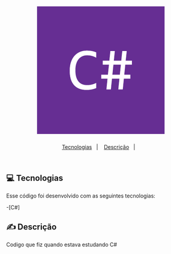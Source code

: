 <h1 align="center">
    <img alt="csharp" title="csharp" src=".github/csharp.png" />
</h1>

<p align="center">
  <a href="#tecnologias">Tecnologias</a>&nbsp;&nbsp;&nbsp;|&nbsp;&nbsp;&nbsp;
   <a href="#descrição">Descrição</a>&nbsp;&nbsp;&nbsp;|&nbsp;&nbsp;&nbsp;
</p> 
<br>

## 💻 Tecnologias

Esse código foi desenvolvido com as seguintes tecnologias:

-[C#] 


## ✍ Descrição

Codigo que fiz quando estava estudando C#
